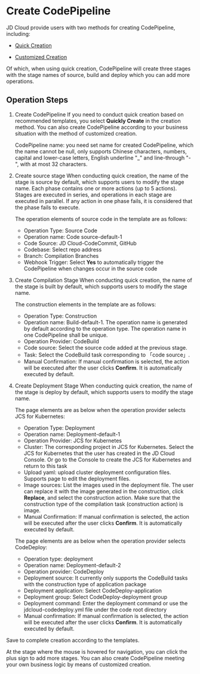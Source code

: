 # Create CodePipeline


JD Cloud provide users with two methods for creating CodePipeline, including:

* [Quick Creation](../Getting-Started/Quick-Creation.md)

* [Customized Creation](../Getting-Started/Create-Customized-Instance.md)

Of which, when using quick creation, CodePipeline will create three stages with the stage names of source, build and deploy which you can add more operations.

## Operation Steps
1. Create CodePipeline
If you need to conduct quick creation based on recommended templates, you select **Quickly Create** in the creation method. You can also create CodePipeline according to your business situation with the method of customized creation.

	CodePipeline name: you need set name for created CodePipeline, which the name cannot be null, only supports Chinese characters, numbers, capital and lower-case letters, English underline "_" and line-through "-", with at most 32 characters.

2. Create source stage
When conducting quick creation, the name of the stage is source by default, which supports users to modify the stage name. Each phase contains one or more actions (up to 5 actions). Stages are executed in series, and operations in each stage are executed in parallel. If any action in one phase fails, it is considered that the phase fails to execute.


	The operation elements of source code in the template are as follows:

	- Operation Type: Source Code
	- Operation name: Code source-default-1
	- Code Source: JD Cloud-CodeCommit, GitHub
	- Codebase: Select repo address
	- Branch: Compilation Branches
	- Webhook Trigger: Select **Yes** to automatically trigger the CodePipeline when changes occur in the source code

	

3. Create Compilation Stage
When conducting quick creation, the name of the stage is built by default, which supports users to modify the stage name.


     The construction elements in the template are as follows:     
	
     - Operation Type: Construction
     - Operation name: Build-default-1. The operation name is generated by default according to the operation type. The operation name in one CodePipeline shall be unique.
     - Operation Provider: CodeBuild
     - Code source: Select the source code added at the previous stage.
     - Task: Select the CodeBuild task corresponding to 「code source」.
     - Manual Confirmation: If manual confirmation is selected, the action will be executed after the user clicks **Confirm**. It is automatically executed by default.

4. Create Deployment Stage
When conducting quick creation, the name of the stage is deploy by default, which supports users to modify the stage name.


    The page elements are as below when the operation provider selects JCS for Kubernetes:
	
	
    - Operation Type: Deployment
    - Operation name: Deployment-default-1
    - Operation Provider: JCS for Kubernetes
    - Cluster: The corresponding project in JCS for Kubernetes. Select the JCS for Kubernetes that the user has created in the JD Cloud Console. Or go to the Console to create the JCS for Kubernetes and return to this task
    - Upload yaml: upload cluster deployment configuration files. Supports page to edit the deployment files.
    - Image sources: List the images used in the deployment file. The user can replace it with the image generated in the construction, click **Replace**, and select the construction action. Make sure that the construction type of the compilation task (construction action) is image.
    - Manual Confirmation: If manual confirmation is selected, the action will be executed after the user clicks **Confirm**. It is automatically executed by default.

      
    The page elements are as below when the operation provider selects CodeDeploy:
	
    - Operation type: deployment
    - Operation name: Deployment-default-2
    - Operation provider: CodeDeploy
    - Deployment source: It currently only supports the CodeBuild tasks with the construction type of application package
    - Deployment application: Select CodeDeploy-application
    - Deployment group: Select CodeDeploy-deployment group
    - Deployment command: Enter the deployment command or use the jdcloud-codedeploy.yml file under the code root directory
    - Manual confirmation: If manual confirmation is selected, the action will be executed after the user clicks **Confirm**. It is automatically executed by default.
	
  Save to complete creation according to the templates.

At the stage where the mouse is hovered for navigation, you can click the plus sign to add more stages. You can also create CodePipeline meeting your own business logic by means of customized creation.
